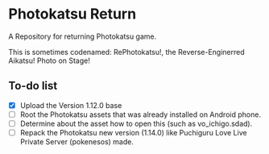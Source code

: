 # Photokatsu Return
A Repository for returning Photokatsu game.

This is sometimes codenamed: RePhotokatsu!, the Reverse-Enginerred Aikatsu! Photo on Stage!

## To-do list
- [x] Upload the Version 1.12.0 base
- [ ] Root the Photokatsu assets that was already installed on Android phone.
- [ ] Determine about the asset how to open this (such as vo_ichigo.sdad).
- [ ] Repack the Photokatsu new version (1.14.0) like Puchiguru Love Live Private Server (pokenesos) made.

